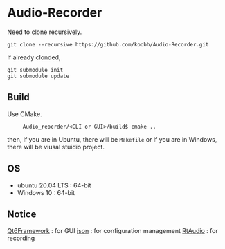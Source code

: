 # Audio-Recorder    
  
Need to clone recursively.  
```
git clone --recursive https://github.com/koobh/Audio-Recorder.git
```
If already clonded,  
```
git submodule init  
git submodule update
```  
  
## Build  
Use CMake.  

```
	 Audio_reocrder/<CLI or GUI>/build$ cmake ..  
```   
then, if you are in Ubuntu, there will be ```Makefile``` or if you are in Windows, there will be viusal stuidio project.   
  
## OS    
+ ubuntu 20.04 LTS : 64-bit   
+ Windows 10 : 64-bit  

## Notice  
[Qt6Framework](https://www.qt.io/) : for GUI
[json](https://github.com/nlohmann/json) : for configuration management
[RtAudio](https://www.music.mcgill.ca/~gary/rtaudio/) : for recording 
